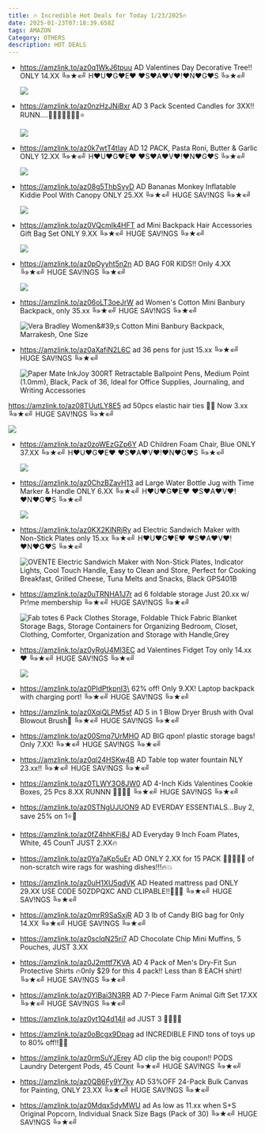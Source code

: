 ```yaml
---
title: 🔥 Incredible Hot Deals for Today 1/23/2025🔥
date: 2025-01-23T07:18:39.658Z
tags: AMAZON
Category: OTHERS
description: HOT DEALS
---
```

* https://amzlink.to/az0q1WkJ6tpuu    AD
  Valentines Day Decorative Tree!! ONLY 14.XX
  ╚»★«╝ H♥U♥G♥E♥ ♥S♥A♥V♥!♥N♥G♥S ╚»★«╝   <!--StartFragment-->

  ![](https://m.media-amazon.com/images/I/51PeaPWbi3L._SR400,400_.jpg)

  <!--EndFragment-->
* https://amzlink.to/az0nzHzJNiBxr   AD
  3 Pack Scented Candles for 3XX!! RUNN….🏃‍♀🏃‍♀🏃‍♀🌟⭐<!--StartFragment-->

  ![](https://m.media-amazon.com/images/I/71SBkQzn-cL._AC_SL1200_.jpg)

  <!--EndFragment-->
* https://amzlink.to/az0k7wtT4tIay   AD
  12 PACK, Pasta Roni, Butter & Garlic  ONLY 12.XX
  ╚»★«╝ H♥U♥G♥E♥ ♥S♥A♥V♥!♥N♥G♥S ╚»★«╝   <!--StartFragment-->

  ![](https://m.media-amazon.com/images/I/91SjBt4F0RL._SL1500_.jpg)

  <!--EndFragment-->
* https://amzlink.to/az08g5ThbSvyD   AD
  Bananas Monkey Inflatable Kiddie Pool With Canopy  ONLY 25.XX
  ╚»★«╝ HUGE SAV!NGS ╚»★«╝   <!--StartFragment-->

  ![](https://m.media-amazon.com/images/I/71K1soSOMkL._AC_SL1500_.jpg)

  <!--EndFragment-->
* https://amzlink.to/az0VQcmIk4HFT   ad
  Mini Backpack Hair Accessories Gift Bag Set  ONLY 9.XX
  ╚»★«╝ HUGE SAV!NGS ╚»★«╝   <!--StartFragment-->

  ![](https://m.media-amazon.com/images/I/81q24sKsKkL._SL1500_.jpg)

  <!--EndFragment-->
* https://amzlink.to/az0pOyyht5n2n   AD
  BAG F0R KlDS!! Only 4.XX
  ╚»★«╝ HUGE SAV!NGS ╚»★«╝   <!--StartFragment-->

  ![](https://m.media-amazon.com/images/I/81vO5S3rfTL._AC_SL1500_.jpg)

  <!--EndFragment-->
* https://amzlink.to/az06oLT3oeJrW   ad
  Women's Cotton Mini Banbury Backpack, only 35.xx
  ╚»★«╝ HUGE SAV!NGS ╚»★«╝   <!--StartFragment-->

  ![Vera Bradley Women\&#39;s Cotton Mini Banbury Backpack, Marrakesh, One Size](https://m.media-amazon.com/images/I/81-LIUWMk+L._AC_SY300_SX300_PQ37_.jpg)

  <!--EndFragment-->
* https://amzlink.to/az0aXafiN2L6C  ad
  36 pens for just 15.xx
  ╚»★«╝ HUGE SAV!NGS ╚»★«╝   <!--StartFragment-->

  ![Paper Mate InkJoy 300RT Retractable Ballpoint Pens, Medium Point (1.0mm), Black, Pack of 36, Ideal for Office Supplies, Journaling, and Writing Accessories](https://m.media-amazon.com/images/I/81IMsYXVOKL.__AC_SX300_SY300_QL70_FMwebp_.jpg)

  <!--EndFragment-->

https://amzlink.to/az08TUutLY8E5  ad
50pcs elastic hair ties 👩🤩
Now 3.xx
╚»★«╝ HUGE SAV!NGS ╚»★«╝   <!--StartFragment-->

![](https://m.media-amazon.com/images/I/81Ud2xmyUSL._SL1500_.jpg)

<!--EndFragment-->

* https://amzlink.to/az0zoWEzGZp6Y   AD
  Children Foam Chair, Blue ONLY 37.XX
  ╚»★«╝ H♥U♥G♥E♥ ♥S♥A♥V♥!♥N♥G♥S ╚»★«╝<!--StartFragment-->

  ![](https://m.media-amazon.com/images/I/71zvc2Df6uL._SL1500_.jpg)

  <!--EndFragment-->
* https://amzlink.to/az0ChzBZavH13   ad
  Large Water Bottle Jug with Time Marker & Handle  ONLY 6.XX
  ╚»★«╝ H♥U♥G♥E♥ ♥S♥A♥V♥!♥N♥G♥S ╚»★«╝   <!--StartFragment-->

  ![](https://m.media-amazon.com/images/I/71AvQtk9nmL._AC_SL1500_.jpg)

  <!--EndFragment-->
* https://amzlink.to/az0KX2KlNRjRy   ad
  Electric Sandwich Maker with Non-Stick Plates  only 15.xx
  ╚»★«╝ H♥U♥G♥E♥ ♥S♥A♥V♥!♥N♥G♥S ╚»★«╝   <!--StartFragment-->

  ![OVENTE Electric Sandwich Maker with Non-Stick Plates, Indicator Lights, Cool Touch Handle, Easy to Clean and Store, Perfect for Cooking Breakfast, Grilled Cheese, Tuna Melts and Snacks, Black GPS401B](https://m.media-amazon.com/images/I/71kgJsC53YL.__AC_SX300_SY300_QL70_FMwebp_.jpg)

  <!--EndFragment-->
* https://amzlink.to/az0uTRNHA1J7r   ad
  6 foldable storage  Just 20.xx w/ Pr!me membership 
  ╚»★«╝ HUGE SAV!NGS ╚»★«╝   <!--StartFragment-->

  ![Fab totes 6 Pack Clothes Storage, Foldable Thick Fabric Blanket Storage Bags, Storage Containers for Organizing Bedroom, Closet, Clothing, Comforter, Organization and Storage with Handle,Grey](https://m.media-amazon.com/images/I/81dnPpZT+GL._AC_SY300_SX300_PQ37_.jpg)

  <!--EndFragment-->
* https://amzlink.to/az0yRgU4Ml3EC   ad
  Valentines Fidget Toy  only 14.xx  ❤
  ╚»★«╝ HUGE SAV!NGS ╚»★«╝   <!--StartFragment-->

  ![](https://m.media-amazon.com/images/I/61mdEQlLYVL._AC_SL1000_.jpg)

  <!--EndFragment-->
* https://amzlink.to/az0PIdPtkpnI3\
  62% off! Only 9.XX! 
  Laptop backpack with charging port!
  ╚»★«╝ HUGE SAV!NGS ╚»★«╝   
* https://amzlink.to/az0XqiQLPM5sf   AD
  5 in 1 Blow Dryer Brush with Oval Blowout Brush💁
  ╚»★«╝ HUGE SAV!NGS ╚»★«╝   
* https://amzlink.to/az00Smq7UrMHO  AD
  BIG qpon! 
  plastic storage bags! Only 7.XX!
  ╚»★«╝ HUGE SAV!NGS ╚»★«╝   
* https://amzlink.to/az0ql24HSKw4B   AD
  Table top water fountain NLY 23.xx‼
  ╚»★«╝ HUGE SAV!NGS ╚»★«╝   
* https://amzlink.to/az0TLWY3O8JW0   AD
  4-Inch Kids Valentines Cookie Boxes, 25 Pcs 8.XX  RUNNN 🏃‍♀🏃‍♀
  ╚»★«╝ HUGE SAV!NGS ╚»★«╝   
* https://amzlink.to/az0STNgUJUON9  AD
  EVERDAY ESSENTIALS…Buy 2, save 25% on 1⭐🌟
* https://amzlink.to/az0fZ4hhKFi8J   AD
  Everyday 9 Inch Foam Plates, White, 45 CounT JUST 2.XX🔥
* https://amzlink.to/az0Ya7aKp5uEr   AD
  ONLY 2.XX for 15 PACK 🏃‍♂🏃‍♂🔥
  of non-scratch wire rags for washing dishes!!!🔥💥
* https://amzlink.to/az0uH1XU5qdVK   AD
  Heated mattress pad ONLY 29.XX
  USE C0DE 50ZDPQXC AND CLIPABLE!!🏃🏃🏃
  ╚»★«╝ HUGE SAV!NGS ╚»★«╝   
* https://amzlink.to/az0mrR9SaSxjR   AD
  3 lb of Candy BIG  bag for 0nly 14.XX
  ╚»★«╝ HUGE SAV!NGS ╚»★«╝   
* https://amzlink.to/az0sclqN25ri7   AD
  Chocolate Chip Mini Muffins, 5 Pouches, JUST 3.XX
* https://amzlink.to/az0J2mttf7KVA   AD
  4 Pack of Men's Dry-Fit Sun Protective Shirts 🔥0nly $29 for this 4 pack!!
  Less than 8 EACH shirt!
  ╚»★«╝ HUGE SAV!NGS ╚»★«╝   
* https://amzlink.to/az0YlBai3N3RR   AD
  7-Piece Farm Animal Gift Set 17.XX
  ╚»★«╝ HUGE SAV!NGS ╚»★«╝   
* https://amzlink.to/az0yt1Q4d14iI   ad
  JUST 3 🏃‍♂🏃‍♂
* https://amzlink.to/az0oBcgx9Dpag   ad
  INCREDIBLE FIND  tons of toys up to 80% off!!🎁🎁
* https://amzlink.to/az0rmSuYJErey   AD
  clip the big coupon!! 
  PODS Laundry Detergent Pods, 45 Count
  ╚»★«╝ HUGE SAV!NGS ╚»★«╝   
* https://amzlink.to/az0QB6Fy9Y7ky   AD
  53%OFF 
  24-Pack Bulk Canvas for Painting,  ONLY 23.XX
  ╚»★«╝ HUGE SAV!NGS ╚»★«╝   
* https://amzlink.to/az0Mdqx5dyMWU   ad
  As low as 11.xx when S+S
  Original Popcorn, Individual Snack Size Bags (Pack of 30)
  ╚»★«╝ HUGE SAV!NGS ╚»★«╝